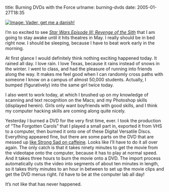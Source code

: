 title: Burning DVDs with the Force
urlname: burning-dvds
date: 2005-01-27T18:35

[![Image: Vader, get me a danish!][a]][b]

[a]: {static}/images/2005-01-27-vader-stiny.jpg
[b]: https://homestarrunner.com/sbemails/29-superhero-name

I&#x02bc;m so excited to see [_Star Wars Episode III: Revenge of the Sith_][c] that I am going to stay awake until it
hits theatres in May. I really should be in bed right now. I should be sleeping, because I have to beat work early in
the morning.

[c]: https://www.imdb.com/title/tt0121766/

At first glance I would definitely think nothing exciting happened today. It rained all day. I love rain. I love Texas,
because it rains instead of snows in the winter. I went to class, and had the pleasure of running into friends along the
way. It makes me feel good when I can randomly cross paths with someone I know on a campus of almost 50,000 students.
Actually, I bumped (figuratively) into the same girl twice today.

I also went to work today, at which I brushed up on my knowledge of scanning and text recognition on the Macs; and my
Photoshop skills (displayed herein). Girls only want boyfriends with good skills, and I think my computer hacking skills
are coming along quite nicely.

Yesterday I burned a DVD for the very first time, ever. I took the production of &ldquo;The Forgotten Carols&rdquo; that
I played a small part in, exported it from VHS to a computer, then burned it onto one of these Digital Versatile Discs.
Everything appeared fine, but there are some parts on the DVD that are messed up [like Strong Sad on caffeine][d]. Looks
like I&#x02bc;ll have to do it all over again. The only catch is that it takes ninety minutes to get the movie from the
videotape onto the computer, because it has to play at normal speed. And it takes three hours to burn the movie onto a
DVD. The import process automatically cuts the video into segments of about ten minutes in length, so it takes thirty
minutes to an hour in between to set up the movie clips and get the DVD menus right. I&#x02bc;d have to be at the
computer lab all day!

[d]: https://homestarrunner.com/sbemails/91-caffeine

It&#x02bc;s not like that has never happened.
